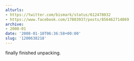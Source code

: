 ```yaml
---
alturls:
- https://twitter.com/bismark/status/612478032
- https://www.facebook.com/17803937/posts/856462714869
archive:
- 2008-01
date: '2008-01-18T06:36:58+00:00'
slug: '1200638218'
---
```


finally finished unpacking.

